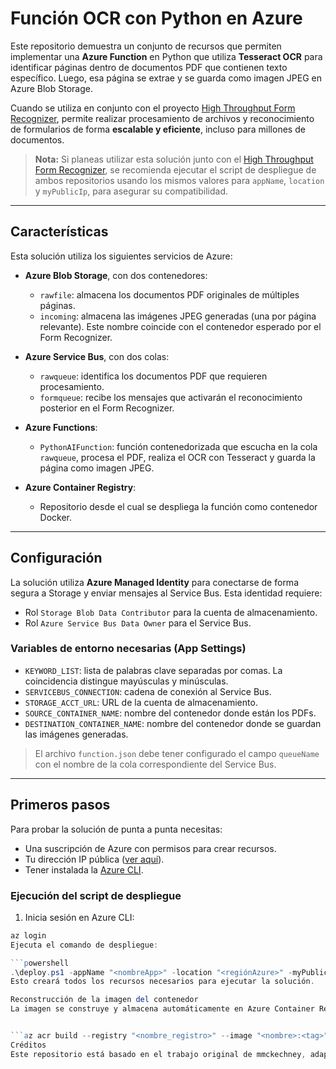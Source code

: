 # Función OCR con Python en Azure

Este repositorio demuestra un conjunto de recursos que permiten implementar una **Azure Function** en Python que utiliza **Tesseract OCR** para identificar páginas dentro de documentos PDF que contienen texto específico. Luego, esa página se extrae y se guarda como imagen JPEG en Azure Blob Storage.

Cuando se utiliza en conjunto con el proyecto [High Throughput Form Recognizer](https://github.com/mmckechney/HighThroughputFormRecognizer), permite realizar procesamiento de archivos y reconocimiento de formularios de forma **escalable y eficiente**, incluso para millones de documentos.

> **Nota:** Si planeas utilizar esta solución junto con el [High Throughput Form Recognizer](https://github.com/mmckechney/HighThroughputFormRecognizer), se recomienda ejecutar el script de despliegue de ambos repositorios usando los mismos valores para `appName`, `location` y `myPublicIp`, para asegurar su compatibilidad.

---

## Características

Esta solución utiliza los siguientes servicios de Azure:

- **Azure Blob Storage**, con dos contenedores:
  - `rawfile`: almacena los documentos PDF originales de múltiples páginas.
  - `incoming`: almacena las imágenes JPEG generadas (una por página relevante). Este nombre coincide con el contenedor esperado por el Form Recognizer.

- **Azure Service Bus**, con dos colas:
  - `rawqueue`: identifica los documentos PDF que requieren procesamiento.
  - `formqueue`: recibe los mensajes que activarán el reconocimiento posterior en el Form Recognizer.

- **Azure Functions**:
  - `PythonAIFunction`: función contenedorizada que escucha en la cola `rawqueue`, procesa el PDF, realiza el OCR con Tesseract y guarda la página como imagen JPEG.

- **Azure Container Registry**:
  - Repositorio desde el cual se despliega la función como contenedor Docker.

---

## Configuración

La solución utiliza **Azure Managed Identity** para conectarse de forma segura a Storage y enviar mensajes al Service Bus. Esta identidad requiere:

- Rol `Storage Blob Data Contributor` para la cuenta de almacenamiento.
- Rol `Azure Service Bus Data Owner` para el Service Bus.

### Variables de entorno necesarias (App Settings)

- `KEYWORD_LIST`: lista de palabras clave separadas por comas. La coincidencia distingue mayúsculas y minúsculas.
- `SERVICEBUS_CONNECTION`: cadena de conexión al Service Bus.
- `STORAGE_ACCT_URL`: URL de la cuenta de almacenamiento.
- `SOURCE_CONTAINER_NAME`: nombre del contenedor donde están los PDFs.
- `DESTINATION_CONTAINER_NAME`: nombre del contenedor donde se guardan las imágenes generadas.

> El archivo `function.json` debe tener configurado el campo `queueName` con el nombre de la cola correspondiente del Service Bus.

---

## Primeros pasos

Para probar la solución de punta a punta necesitas:

- Una suscripción de Azure con permisos para crear recursos.
- Tu dirección IP pública ([ver aquí](https://www.bing.com/search?q=what+is+my+ip)).
- Tener instalada la [Azure CLI](https://learn.microsoft.com/en-us/cli/azure/install-azure-cli).

### Ejecución del script de despliegue

1. Inicia sesión en Azure CLI:

```powershell
az login
Ejecuta el comando de despliegue:

```powershell
.\deploy.ps1 -appName "<nombreApp>" -location "<regiónAzure>" -myPublicIp "<tu_ip_pública>"```
Esto creará todos los recursos necesarios para ejecutar la solución.

Reconstrucción de la imagen del contenedor
La imagen se construye y almacena automáticamente en Azure Container Registry como parte del despliegue. Si necesitas reconstruirla manualmente, usa este comando con Azure Container Registry Tasks:


```az acr build --registry "<nombre_registro>" --image "<nombre>:<tag>" --file ./DOCKERFILE . --no-logs```
Créditos
Este repositorio está basado en el trabajo original de mmckechney, adaptado para entornos de procesamiento OCR con Tesseract en Azure y ampliado para integrarse fácilmente en arquitecturas como VEA Connect.


